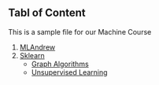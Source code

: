 ## Tabl of Content
This is a sample file for our Machine Course

1. [MLAndrew](https://github.com/hussain0048/Machine-Learning/tree/master/ML(Andrew))
2. [Sklearn](https://github.com/hussain0048/Machine-Learning/tree/master/Sklearn)
   * [Graph Algorithms](https://github.com/hussain0048/Machine-Learning/tree/master/Sklearn/Graph%20Algorithms)
   * [Unsupervised Learning](https://github.com/hussain0048/Machine-Learning/tree/master/Sklearn/Unsupervised%20Learning)




